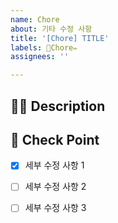 ```yaml
---
name: Chore
about: 기타 수정 사항
title: '[Chore] TITLE'
labels: 🚚Chore✏️
assignees: ''

---
```

## 🤷‍♂️ Description
<!-- 수정사항에 대해 작성해 주세요. -->

## 📝 Check Point
<!-- 세부 수정 사항을 리스트로 작성해주세요. -->

- [X] 세부 수정 사항 1
- [ ] 세부 수정 사항 2
- [ ] 세부 수정 사항 3

